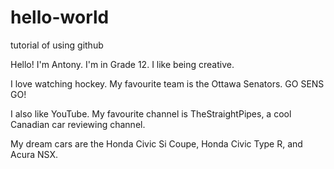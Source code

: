 # hello-world
tutorial of using github

Hello! I'm Antony. I'm in Grade 12. I like being creative.

I love watching hockey. My favourite team is the Ottawa Senators. GO SENS GO!

I also like YouTube. My favourite channel is TheStraightPipes, a cool Canadian car reviewing channel.

My dream cars are the Honda Civic Si Coupe, Honda Civic Type R, and Acura NSX.
